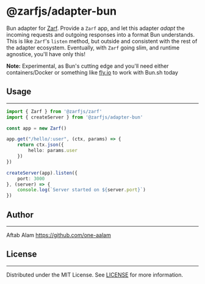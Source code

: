 # @zarfjs/adapter-bun

Bun adapter for [Zarf](https://github.com/zarfjs/zarf). Provide a `Zarf` app, and let this adapter _adapt_ the incoming requests and outgoing responses into a format Bun understands. This is like `Zarf`'s `listen` method, but outside and consistent with the rest of the adapter ecosystem. Eventually, with `Zarf` going slim, and runtime agnostice, you'll have only this!

**Note:** Experimental, as Bun's cutting edge and you'll need either containers/Docker or something like [fly.io](https://fly.io/) to work with Bun.sh today

## Usage
---
```ts
import { Zarf } from '@zarfjs/zarf'
import { createServer } from '@zarfjs/adapter-bun'

const app = new Zarf()

app.get("/hello/:user", (ctx, params) => {
    return ctx.json({
        hello: params.user
    })
})

createServer(app).listen({
    port: 3000
}, (server) => {
    console.log(`Server started on ${server.port}`)
})
```

## Author
---
Aftab Alam https://github.com/one-aalam

## License
---
Distributed under the MIT License. See [LICENSE](./LICENSE) for more information.
